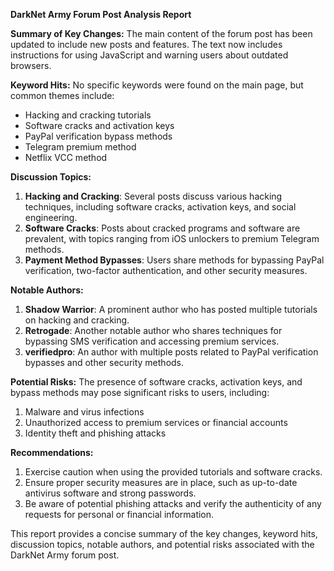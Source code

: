 **DarkNet Army Forum Post Analysis Report**

**Summary of Key Changes:**
The main content of the forum post has been updated to include new posts and features. The text now includes instructions for using JavaScript and warning users about outdated browsers.

**Keyword Hits:**
No specific keywords were found on the main page, but common themes include:

* Hacking and cracking tutorials
* Software cracks and activation keys
* PayPal verification bypass methods
* Telegram premium method
* Netflix VCC method

**Discussion Topics:**

1. **Hacking and Cracking**: Several posts discuss various hacking techniques, including software cracks, activation keys, and social engineering.
2. **Software Cracks**: Posts about cracked programs and software are prevalent, with topics ranging from iOS unlockers to premium Telegram methods.
3. **Payment Method Bypasses**: Users share methods for bypassing PayPal verification, two-factor authentication, and other security measures.

**Notable Authors:**

1. **Shadow Warrior**: A prominent author who has posted multiple tutorials on hacking and cracking.
2. **Retrogade**: Another notable author who shares techniques for bypassing SMS verification and accessing premium services.
3. **verifiedpro**: An author with multiple posts related to PayPal verification bypasses and other security methods.

**Potential Risks:**
The presence of software cracks, activation keys, and bypass methods may pose significant risks to users, including:

1. Malware and virus infections
2. Unauthorized access to premium services or financial accounts
3. Identity theft and phishing attacks

**Recommendations:**

1. Exercise caution when using the provided tutorials and software cracks.
2. Ensure proper security measures are in place, such as up-to-date antivirus software and strong passwords.
3. Be aware of potential phishing attacks and verify the authenticity of any requests for personal or financial information.

This report provides a concise summary of the key changes, keyword hits, discussion topics, notable authors, and potential risks associated with the DarkNet Army forum post.